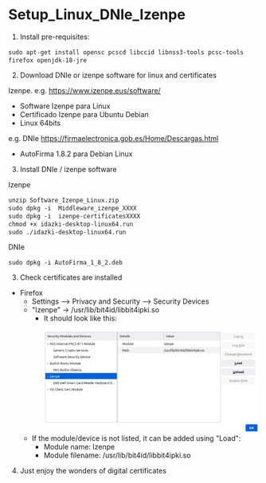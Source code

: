 # Setup_Linux_DNIe_Izenpe

1. Install  pre-requisites:
```
sudo apt-get install opensc pcscd libccid libnss3-tools pcsc-tools firefox openjdk-18-jre
```

2. Download DNIe or izenpe software for linux and certificates

Izenpe. e.g. https://www.izenpe.eus/software/

- Software Izenpe para Linux
- Certificado Izenpe para Ubuntu Debian
- Linux 64bits

e.g. DNIe https://firmaelectronica.gob.es/Home/Descargas.html

- AutoFirma 1.8.2 para Debian Linux

3. Install DNIe / izenpe software

Izenpe
```
unzip Software_Izenpe_Linux.zip
sudo dpkg -i  Middleware_izenpe_XXXX
sudo dpkg -i  izenpe-certificatesXXXX
chmod +x idazki-desktop-linux64.run
sudo ./idazki-desktop-linux64.run
```
DNIe
```
sudo dpkg -i AutoFirma_1_8_2.deb
```

3. Check certificates are installed
- Firefox
   - Settings --> Privacy and Security --> Security Devices
   - "Izenpe"  -> /usr/lib/bit4id/libbit4ipki.so
      - It should look like this:
        <br>   
        <img src='img/firefox_security_devices.png' width='600'>
   - If the module/device is not listed, it can be added using "Load":
      - Module name: Izenpe
      - Module filename: /usr/lib/bit4id/libbit4ipki.so


4. Just enjoy the wonders of digital certificates
